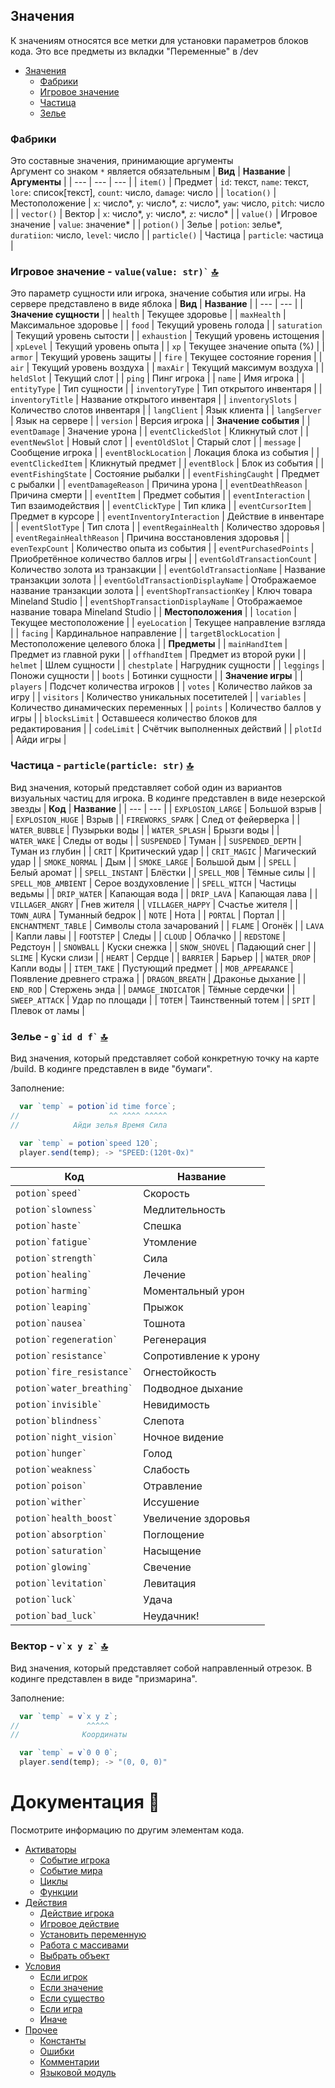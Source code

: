## Значения
К значениям относятся все метки для установки параметров блоков кода. Это все предметы из вкладки "Переменные" в /dev

   - [Значения](values.md)
     - [Фабрики](#фабрики-)
     - [Игровое значение](#игровое-значение---vvalue-)
     - [Частица](#частица---particlevariant-)
     - [Зелье](#зелье---vid-d-f-)

### Фабрики
Это составные значения, принимающие аргументы\
Аргумент со знаком `*` является обязательным
| **Вид** | **Название** | **Аргументы** |
| --- | --- | --- |
| `item()` | Предмет | `id`: текст, `name`: текст, `lore`: список[текст], `count`: число, `damage`: число |
| `location()` | Местоположение | `x`: число*, `y`: число*, `z`: число*, `yaw`: число, `pitch`: число |
| `vector()` | Вектор | `x`: число*, `y`: число*, `z`: число* |
| `value()` | Игровое значение | `value`: значение* |
| `potion()` | Зелье | `potion`: зелье*, `duratiion`: число, `level`: число |
| `particle()` | Частица | `particle`: частица |

### Игровое значение - **``` value(value: str)` ```** [🔝](#значения)
Это параметр сущности или игрока, значение события или игры. На сервере представлено в виде яблока
| **Вид** | **Название** |
| --- | --- |
| **Значение сущности** |
| `health` | Текущее здоровье |
| `maxHealth` | Максимальное здоровье |
| ``` food ``` | Текущий уровень голода |
| ``` saturation ``` | Текущий уровень сытости |
| ``` exhaustion ``` | Текущий уровень истощения |
| ``` xpLevel ``` | Текущий уровень опыта |
| ``` xp ``` | Текущее значение опыта (%) |
| ``` armor ``` | Текущий уровень защиты |
| ``` fire ``` | Текущее состояние горения |
| ``` air ``` | Текущий уровень воздуха |
| ``` maxAir ``` | Текущий максимум воздуха |
| ``` heldSlot ``` | Текущий слот |
| ``` ping ``` | Пинг игрока |
| ``` name ``` | Имя игрока |
| ``` entityType ``` | Тип сущности |
| ``` inventoryType ``` | Тип открытого инвентаря |
| ``` inventoryTitle ``` | Название открытого инвентаря |
| ``` inventorySlots ``` | Количество слотов инвентаря |
| ``` langClient ``` | Язык клиента |
| ``` langServer ``` | Язык на сервере |
| ``` version ``` | Версия игрока |
| **Значение события** |
| ``` eventDamage ``` | Значение урона |
| ``` eventClickedSlot ``` | Кликнутый слот |
| ``` eventNewSlot ``` | Новый слот |
| ``` eventOldSlot ``` | Старый слот |
| ``` message ``` | Сообщение игрока |
| ``` eventBlockLocation ``` | Локация блока из события |
| ``` eventClickedItem ``` | Кликнутый предмет |
| ``` eventBlock ``` | Блок из события |
| ``` eventFishingState ``` | Состояние рыбалки |
| ``` eventFishingCaught ``` | Предмет с рыбалки  |
| ``` eventDamageReason ``` | Причина урона |
| ``` eventDeathReason ``` | Причина смерти |
| ``` eventItem ``` | Предмет события |
| ``` eventInteraction ``` | Тип взаимодействия |
| ``` eventClickType ``` | Тип клика |
| ``` eventCursorItem ``` | Предмет в курсоре |
| ``` eventInventoryInteraction ``` | Действие в инвентаре |
| ``` eventSlotType ``` | Тип слота |
| ``` eventRegainHealth ``` | Количество здоровья |
| ``` eventRegainHealthReason ``` | Причина восстановления здоровья |
| ``` evenTexpCount ``` | Количество опыта из события |
| ``` eventPurchasedPoints ``` | Приобретённое количество баллов игры |
| ``` eventGoldTransactionCount ``` | Количество золота из транзакции |
| ``` eventGoldTransactionName ``` | Название транзакции золота |
| ``` eventGoldTransactionDisplayName ``` | Отображаемое название транзакции золота |
| ``` eventShopTransactionKey ``` | Ключ товара Mineland Studio |
| ``` eventShopTransactionDisplayName ``` | Отображаемое название товара Mineland Studio |
| **Местоположения** |
| ``` location ``` | Текущее местоположение |
| ``` eyeLocation ``` | Текущее направление взгляда |
| ``` facing ``` | Кардинальное направление |
| ``` targetBlockLocation ``` | Местоположение целевого блока |
| **Предметы** |
| ``` mainHandItem ``` | Предмет из главной руки |
| ``` offhandItem ``` | Предмет из второй руки |
| ``` helmet ``` | Шлем сущности |
| ``` chestplate ``` | Нагрудник сущности |
| ``` leggings ``` | Поножи сущности |
| ``` boots ``` | Ботинки сущности |
| **Значение игры** |
| ``` players ``` | Подсчет количества игроков |
| ``` votes ``` | Количество лайков за игру |
| ``` visitors ``` | Количество уникальных посетителей |
| ``` variables ``` | Количество динамических переменных |
| ``` points ``` | Количество баллов у игры |
| ``` blocksLimit ``` | Оставшееся количество блоков для редактирования |
| ``` codeLimit ``` | Счётчик выполненных действий |
| ``` plotId ``` | Айди игры |
### Частица - **``` particle(particle: str) ```** [🔝](#значения)
Вид значения, который представляет собой один из вариантов визуальных частиц для игрока. В кодинге представлен в виде незерской звезды
| **Код** | **Название** |
| --- | --- |
| ``` EXPLOSION_LARGE ``` | Большой взрыв |
| ``` EXPLOSION_HUGE ``` | Взрыв |
| ``` FIREWORKS_SPARK ``` | След от фейерверка |
| ``` WATER_BUBBLE ``` | Пузырьки воды |
| ``` WATER_SPLASH ``` | Брызги воды |
| ``` WATER_WAKE ``` | Следы от воды |
| ``` SUSPENDED ``` | Туман |
| ``` SUSPENDED_DEPTH ``` | Туман из глубин |
| ``` CRIT ``` | Критический удар |
| ``` CRIT_MAGIC ``` | Магический удар |
| ``` SMOKE_NORMAL ``` | Дым |
| ``` SMOKE_LARGE ``` | Большой дым |
| ``` SPELL ``` | Белый аромат |
| ``` SPELL_INSTANT ``` | Блёстки |
| ``` SPELL_MOB ``` | Тёмные силы |
| ``` SPELL_MOB_AMBIENT ``` | Серое воздуховление |
| ``` SPELL_WITCH ``` | Частицы ведьмы |
| ``` DRIP_WATER ``` | Капающая вода |
| ``` DRIP_LAVA ``` | Капающая лава |
| ``` VILLAGER_ANGRY ``` | Гнев жителя |
| ``` VILLAGER_HAPPY ``` | Счастье жителя |
| ``` TOWN_AURA ``` | Туманный бедрок |
| ``` NOTE ``` | Нота |
| ``` PORTAL ``` | Портал |
| ``` ENCHANTMENT_TABLE ``` | Символы стола зачарований |
| ``` FLAME ``` | Огонёк |
| ``` LAVA ``` | Капли лавы |
| ``` FOOTSTEP ``` | Следы |
| ``` CLOUD ``` | Облачко |
| ``` REDSTONE ``` | Редстоун |
| ``` SNOWBALL ``` | Куски снежка |
| ``` SNOW_SHOVEL ``` | Падающий снег |
| ``` SLIME ``` | Куски слизи |
| ``` HEART ``` | Сердце |
| ``` BARRIER ``` | Барьер |
| ``` WATER_DROP ``` | Капли воды |
| ``` ITEM_TAKE ``` | Пустующий предмет |
| ``` MOB_APPEARANCE ``` | Появление древнего стража |
| ``` DRAGON_BREATH ``` | Драконье дыхание |
| ``` END_ROD ``` | Стержень энда |
| ``` DAMAGE_INDICATOR ``` | Тёмные сердечки |
| ``` SWEEP_ATTACK ``` | Удар по площади |
| ``` TOTEM ``` | Таинственный тотем |
| ``` SPIT ``` | Плевок от ламы |

### Зелье - **``` g`id d f` ```** [🔝](#значения)
Вид значения, который представляет собой конкретную точку на карте /build. В кодинге представлен в виде "бумаги".

Заполнение:
```js
  var `temp` = potion`id time force`;
//                    ^^ ^^^^ ^^^^^
//            Айди зелья Время Сила

  var `temp` = potion`speed 120`;
  player.send(temp); -> "SPEED:(120t-0x)"
```

| **Код** | **Название** |
| --- | --- |
| ``` potion`speed` ``` | Скорость |
| ``` potion`slowness` ``` | Медлительность |
| ``` potion`haste` ``` | Спешка |
| ``` potion`fatigue` ``` | Утомление |
| ``` potion`strength` ``` | Сила |
| ``` potion`healing` ``` | Лечение |
| ``` potion`harming` ``` | Моментальный урон |
| ``` potion`leaping` ``` | Прыжок |
| ``` potion`nausea` ``` | Тошнота |
| ``` potion`regeneration` ``` | Регенерация |
| ``` potion`resistance` ``` | Сопротивление к урону |
| ``` potion`fire_resistance` ``` | Огнестойкость |
| ``` potion`water_breathing` ``` | Подводное дыхание |
| ``` potion`invisible` ``` | Невидимость |
| ``` potion`blindness` ``` | Слепота |
| ``` potion`night_vision` ``` | Ночное видение |
| ``` potion`hunger` ``` | Голод |
| ``` potion`weakness` ``` | Слабость |
| ``` potion`poison` ``` | Отравление |
| ``` potion`wither` ``` | Иссушение |
| ``` potion`health_boost` ``` | Увеличение здоровья |
| ``` potion`absorption` ``` | Поглощение |
| ``` potion`saturation` ``` | Насыщение |
| ``` potion`glowing` ``` | Свечение |
| ``` potion`levitation` ``` | Левитация |
| ``` potion`luck` ``` | Удача |
| ``` potion`bad_luck` ``` | Неудачник! |

### Вектор - **``` v`x y z` ```** [🔝](#значения)
Вид значения, который представляет собой направленный отрезок. В кодинге представлен в виде "призмарина".

Заполнение:
```js
  var `temp` = v`x y z`;
//               ^^^^^
//              Координаты

  var `temp` = v`0 0 0`;
  player.send(temp); -> "(0, 0, 0)"
```

# Документация 📜
Посмотрите информацию по другим элементам кода.

   - [Активаторы](activators.md) 
     -  [Событие игрока](activators.md#событие-игрока---playereventevent--none--)
     -  [Событие мира](activators.md#событие-мира---worldeventevent--none--)
     -  [Циклы](activators.md#циклы---loopname-0--none--)
     -  [Функции](activators.md#функции---functionname--none--)
   - [Действия](actions.md)
     - [Действие игрока](actions.md#действие-игрока---playeractionargs-)
     - [Игровое действие](actions.md#игровое-действие---gameactionargs-)
     - [Установить переменную](actions.md#установить-переменную---varactionargs-)
     - [Работа с массивами](actions.md#работа-с-массивами---arrayactionargs-)
     - [Выбрать объект](actions.md#выбрать-объект---selectaction-)
   - [Условия](conditions.md)
     - [Если игрок](conditions.md#если-игрок---ifplayerconditionargs--none--)
     - [Если значение](conditions.md#если-значение---ifvalueconditionargs--none--)
     - [Если существо](conditions.md#если-существо---ifentityconditionargs--none--)
     - [Если игра](conditions.md#если-игра---ifgameconditionargs--none--)
     - [Иначе](conditions.md#иначе---else--none--)
   - [Прочее](other.md)
     - [Константы](other.md#константы-)
     - [Ошибки](other.md#ошибки-)
     - [Комментарии](other.md#комментарии-)
     - [Языковой модуль](other.md#языковой-модуль-)
